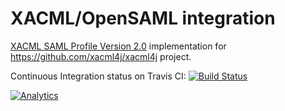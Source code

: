 XACML/OpenSAML integration
=======

[XACML SAML Profile Version 2.0](http://docs.oasis-open.org/xacml/3.0/xacml-profile-saml2.0-v2-spec-en.html) implementation for https://github.com/xacml4j/xacml4j project.

Continuous Integration status on Travis CI: [![Build Status](https://travis-ci.org/xacml4j/xacml4j-opensaml.svg?branch=master)](https://travis-ci.org/xacml4j/xacml4j-opensaml)

[![Analytics](https://ga-beacon.appspot.com/UA-56280504-2/xacml4j-opensaml/readme?pixel)](https://github.com/igrigorik/ga-beacon)
